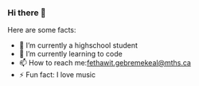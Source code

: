 ### Hi there 👋


Here are some facts:

- 🔭 I’m currently a highschool student
- 🌱 I’m currently learning to code
- 📫 How to reach me:fethawit.gebremekeal@mths.ca
- ⚡ Fun fact: I love music

